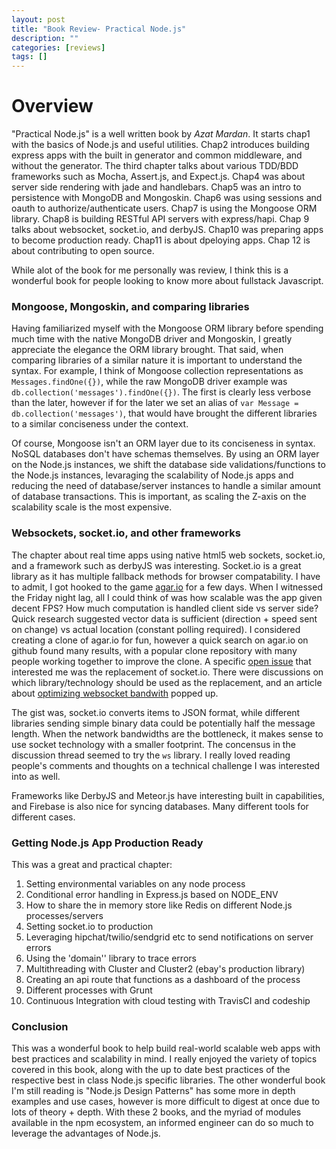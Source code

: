 ```yaml
---
layout: post
title: "Book Review- Practical Node.js"
description: ""
categories: [reviews]
tags: []
---
```


# Overview

"Practical Node.js" is a well written book by _Azat Mardan_. It starts chap1 with the basics of Node.js and useful utilities. Chap2 introduces building express apps with the built in generator and common middleware, and without the generator. The third chapter talks about various TDD/BDD frameworks such as Mocha, Assert.js, and Expect.js. Chap4 was about server side rendering with jade and handlebars. Chap5 was an intro to persistence with MongoDB and Mongoskin. Chap6 was using sessions and oauth to authorize/authenticate users. Chap7 is using the Mongoose ORM library. Chap8 is building RESTful API servers with express/hapi. Chap 9 talks about websocket, socket.io, and derbyJS. Chap10  was preparing apps to become production ready. Chap11 is about dpeloying apps. Chap 12 is about contributing to open source.

While alot of the book for me personally was review, I think this is a wonderful book for people looking to know more about fullstack Javascript.

### Mongoose, Mongoskin, and comparing libraries

Having familiarized myself with the Mongoose ORM library before spending much time with the native MongoDB driver and Mongoskin, I greatly appreciate the elegance the ORM library brought. That said, when comparing libraries of a similar nature it is important to understand the syntax. For example, I think of Mongoose collection representations as <code>Messages.findOne({})</code>, while the raw MongoDB driver example was <code>db.collection('messages').findOne({})</code>. The first is clearly less verbose than the later, however if for the later we set an alias of <code>var Message = db.collection('messages')</code>, that would have brought the different libraries to a similar conciseness under the context.

Of course, Mongoose isn't an ORM layer due to its conciseness in syntax. NoSQL databases don't have schemas themselves. By using an ORM layer on the Node.js instances, we shift the database side validations/functions to the Node.js instances, levaraging the scalability of Node.js apps and reducing the need of database/server instances to handle a similar amount of database transactions. This is important, as scaling the Z-axis on the scalability scale is the most expensive.

### Websockets, socket.io, and other frameworks

The chapter about real time apps using native html5 web sockets, socket.io, and a framework such as derbyJS was interesting. Socket.io is a great library as it has multiple fallback methods for browser compatability. I have to admit, I got hooked to the game [agar.io](www.agar.io) for a few days. When I witnessed the Friday night lag, all I could think of was how scalable was the app given decent FPS? How much computation is handled client side vs server side? Quick research suggested vector data is sufficient (direction + speed sent on change) vs actual location (constant polling required). I considered creating a clone of agar.io for fun, however a quick search on agar.io on github found many results, with a popular clone repository with many people working together to improve the clone. A specific [open issue](https://github.com/huytd/agar.io-clone/issues/188) that interested me was the replacement of socket.io. There were discussions on which library/technology should be used as the replacement, and an article about [optimizing websocket bandwith](http://buildnewgames.com/optimizing-websockets-bandwidth/) popped up.

The gist was, socket.io converts items to JSON format, while different libraries sending simple binary data could be potentially half the message length. When the network bandwidths are the bottleneck, it makes sense to use socket technology with a smaller footprint. The concensus in the discussion thread seemed to try the <code>ws</code> library. I really loved reading people's comments and thoughts on a technical challenge I was interested into as well.

Frameworks like DerbyJS and Meteor.js have interesting built in capabilities, and Firebase is also nice for syncing databases. Many different tools for different cases.

### Getting Node.js App Production Ready

This was a great and practical chapter:

 1. Setting environmental variables on any node process
 2. Conditional error handling in Express.js based on NODE_ENV
 3. How to share the in memory store like Redis on different Node.js processes/servers
 4. Setting socket.io to production
 5. Leveraging hipchat/twilio/sendgrid etc to send notifications on server errors
 6. Using the 'domain'' library to trace errors
 7. Multithreading with Cluster and Cluster2 (ebay's production library)
 8. Creating an api route that functions as a dashboard of the process
 9. Different processes with Grunt
 10. Continuous Integration with  cloud testing with TravisCI and codeship

### Conclusion

This was a wonderful book to help build real-world scalable web apps with best practices and scalability in mind. I really enjoyed the variety of topics covered in this book, along with the up to date best practices of the respective best in class Node.js specific libraries. The other wonderful book I'm still reading is "Node.js Design Patterns" has some more in depth examples and use cases, however is more difficult to digest at once due to lots of theory + depth. With these 2 books, and the myriad of modules available in the npm ecosystem, an informed engineer can do so much to leverage the advantages of Node.js.






